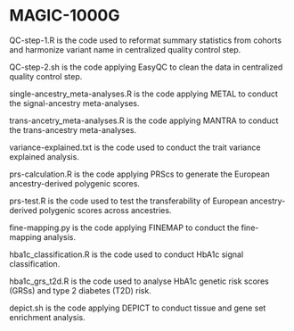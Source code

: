 # MAGIC-1000G

QC-step-1.R is the code used to reformat summary statistics from cohorts and harmonize variant name in centralized quality control step.

QC-step-2.sh is the code applying EasyQC to clean the data in centralized quality control step.

single-ancestry_meta-analyses.R is the code applying METAL to conduct the signal-ancestry meta-analyses.

trans-ancetry_meta-analyses.R is the code applying MANTRA to conduct the trans-ancestry meta-analyses.

variance-explained.txt is the code used to conduct the trait variance explained analysis.

prs-calculation.R is the code applying PRScs to generate the European ancestry-derived polygenic scores.

prs-test.R is the code used to test the transferability of European ancestry-derived polygenic scores across ancestries.

fine-mapping.py is the code applying FINEMAP to conduct the fine-mapping analysis.

hba1c_classification.R is the code used to conduct HbA1c signal classification.

hba1c_grs_t2d.R is the code used to analyse HbA1c genetic risk scores (GRSs) and type 2 diabetes (T2D) risk.

depict.sh is the code applying DEPICT to conduct tissue and gene set enrichment analysis.
